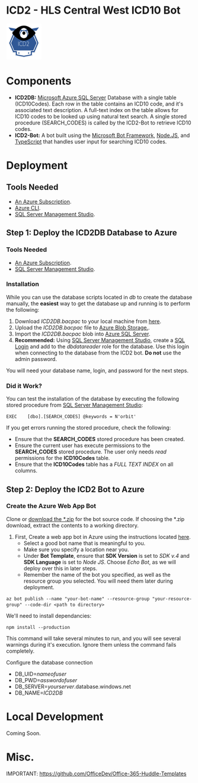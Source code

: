 # ICD2 - HLS Central West ICD10 Bot

![alt text](ICD296x96.png "ICD2 Bot!") 

# Components

* **ICD2DB:** [Microsoft Azure SQL Server][azsql] Database with a single table (ICD10Codes). Each row in the table contains an ICD10 code, and it's associated text description. A full-text index on the table allows for ICD10 codes to be looked up using natural text search. A single stored procedure (SEARCH_CODES) is called by the ICD2-Bot to retrieve ICD10 codes.
* **ICD2-Bot:** A bot built using the [Microsoft Bot Framework][msbf], [Node.JS][node], and [TypeScript][ts] that handles user input for searching ICD10 codes.

# Deployment

## Tools Needed

* [An Azure Subscription][azure].
* [Azure CLI][azclidownload].
* [SQL Server Management Studio][sqlmgmtstudio].


## Step 1: Deploy the ICD2DB Database to Azure

### Tools Needed ###

* [An Azure Subscription][azure].
* [SQL Server Management Studio][sqlmgmtstudio].

### Installation ###

While you can use the database scripts located in *db* to create the database manually, the **easiest** way to get the database up and running is to perform the following:

1) Download *ICD2DB.bacpac* to your local machine from [here][icd2dbbacpac].
2) Upload the *ICD2DB.bacpac* file to [Azure Blob Storage.][azblob].
3) Import the *ICD2DB.bacpac* blob into [Azure SQL Server][azbacpac].
4) **Recommended:** Using [SQL Server Management Studio][sqlmgmtstudio], create a [SQL Login][sqllogin] and add to the *dbdatareader* role for the database. Use this login when connecting to the database from the ICD2 bot. **Do not** use the admin password.

You will need your database name, login, and password for the next steps.

### Did it Work? ###

You can test the installation of the database by executing the following stored procedure from [SQL Server Management Studio][sqlmgmtstudio]:

```
EXEC	[dbo].[SEARCH_CODES] @keywords = N'orbit'
```

If you get errors running the stored procedure, check the following:

* Ensure that the **SEARCH_CODES** stored procedure has been created.
* Ensure the current user has execute permissions to the **SEARCH_CODES** stored procedure. The user only needs *read* permissions for the **ICD10Codes** table.
* Ensure that the **ICD10Codes** table has a *FULL TEXT INDEX* on all columns.

## Step 2: Deploy the ICD2 Bot to Azure

### Create the Azure Web App Bot

Clone or [download the *.zip][icd2zip] for the bot source code. If choosing the *.zip download, extract the contents to a working directory.

1. First, Create a web app bot in Azure using the instructions located [here][azbotcreate]. 
    * Select a good bot name that is meaningful to you.
    * Make sure you specify a location near you.
    * Under **Bot Template**, ensure that **SDK Version** is set to *SDK v.4* and **SDK Language** is set to *Node JS*. Choose *Echo Bot*, as we will deploy over this in later steps.
    * Remember the name of the bot you specified, as well as the resource group you selected. You will need them later during deployment.

```
az bot publish --name "your-bot-name" --resource-group "your-resource-group" --code-dir <path to directory>
```

We'll need to install dependancies:

```
npm install --production
```

This command will take several minutes to run, and you will see several warnings during it's execution. Ignore them unless the command fails completely.

Configure the database connection


* DB_UID=*nameofuser*
* DB_PWD=*asswordofuser*
* DB_SERVER=*yourserver*.database.windows.net
* DB_NAME=*ICD2DB*



# Local Development

Coming Soon.

# Misc.

IMPORTANT: https://github.com/OfficeDev/Office-365-Huddle-Templates



[1]: https://www.npmjs.com/package/restify
[2]: https://github.com/microsoft/botframework-emulator
[3]: https://aka.ms/botframework-emulator
[4]: https://docs.microsoft.com/en-us/azure/bot-service/bot-builder-howto-v4-state?view=azure-bot-service-4.0&tabs=js
[5]: https://github.com/microsoft/botbuilder-tools
[6]: https://docs.microsoft.com/en-us/azure/bot-service/bot-service-overview-introduction?view=azure-bot-service-4.0
[7]: https://docs.microsoft.com/en-us/azure/bot-service/bot-builder-storage-concept?view=azure-bot-service-4.0
[8]: https://docs.microsoft.com/en-us/azure/bot-service/bot-builder-howto-v4-storage?view=azure-bot-service-4.0&tabs=jsechoproperty%2Ccsetagoverwrite%2Ccsetag
[9]: https://docs.microsoft.com/en-us/azure/bot-service/bot-builder-howto-v4-state?view=azure-bot-service-4.0&tabs=js
[msbf]: https://dev.botframework.com
[11]: https://docs.microsoft.com/en-us/sql/ssms/download-sql-server-management-studio-ssms?tview=sql-server-2017
[12]: https://docs.microsoft.com/en-us/sql/relational-databases/backup-restore/restore-a-database-backup-using-ssms?view=sql-server-2017
[azsqldeploy]: https://docs.microsoft.com/en-us/azure/sql-database/sql-database-cloud-migrate
[node]: https://nodejs.org/en/
[ts]: https://www.typescriptlang.org/
[azsql]: https://azure.microsoft.com/en-us/services/sql-database/
[azbotcreate]: https://docs.microsoft.com/en-us/azure/bot-service/bot-service-quickstart?view=azure-bot-service-4.0
[azclidownload]: https://docs.microsoft.com/en-us/cli/azure/install-azure-cli?view=azure-cli-latest
[icd2zip]: https://github.com/SmartterHealth/icd2-bot/archive/master.zip
[azblob]: https://docs.microsoft.com/en-us/azure/machine-learning/team-data-science-process/move-data-to-azure-blob-using-azure-storage-explorer
[azbacpac]: https://docs.microsoft.com/en-us/azure/sql-database/sql-database-import#import-from-a-bacpac-file-using-azure-portal
[sqllogin]: https://docs.microsoft.com/en-us/previous-versions/sql/sql-server-2012/aa337562(v=sql.110)
[icd2dbbacpac]: db/ICD2DB.bacpac
[sqlmgmtstudio]: https://docs.microsoft.com/en-us/sql/ssms/download-sql-server-management-studio-ssms?view=sql-server-2017
[azure]: https://azure.microsoft.com/en-us/